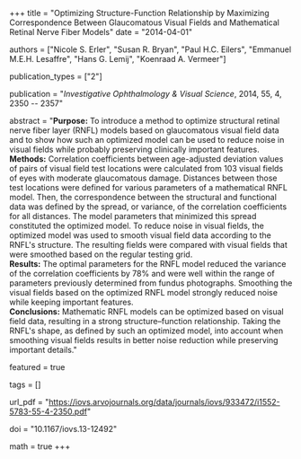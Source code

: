 +++
title = "Optimizing Structure-Function Relationship by Maximizing Correspondence Between Glaucomatous Visual Fields and Mathematical Retinal Nerve Fiber Models"
date = "2014-04-01"

authors = ["Nicole S. Erler", "Susan R. Bryan", "Paul H.C. Eilers", "Emmanuel M.E.H. Lesaffre", "Hans G. Lemij", "Koenraad A. Vermeer"]

publication_types = ["2"]

publication = "*Investigative Ophthalmology & Visual Science*, 2014, 55, 4, 2350 -- 2357"


abstract = "**Purpose:** To introduce a method to optimize structural retinal nerve fiber layer (RNFL) models based on glaucomatous visual field data and to show how such an optimized model can be used to reduce noise in visual fields while probably preserving clinically important features.<br>**Methods:** Correlation coefficients between age-adjusted deviation values of pairs of visual field test locations were calculated from 103 visual fields of eyes with moderate glaucomatous damage. Distances between those test locations were defined for various parameters of a mathematical RNFL model. Then, the correspondence between the structural and functional data was defined by the spread, or variance, of the correlation coefficients for all distances. The model parameters that minimized this spread constituted the optimized model. To reduce noise in visual fields, the optimized model was used to smooth visual field data according to the RNFL's structure. The resulting fields were compared with visual fields that were smoothed based on the regular testing grid.<br> **Results:** The optimal parameters for the RNFL model reduced the variance of the correlation coefficients by 78% and were well within the range of parameters previously determined from fundus photographs. Smoothing the visual fields based on the optimized RNFL model strongly reduced noise while keeping important features.<br>**Conclusions:** Mathematic RNFL models can be optimized based on visual field data, resulting in a strong structure–function relationship. Taking the RNFL's shape, as defined by such an optimized model, into account when smoothing visual fields results in better noise reduction while preserving important details."

featured = true

tags = []

url_pdf = "https://iovs.arvojournals.org/data/journals/iovs/933472/i1552-5783-55-4-2350.pdf"

doi = "10.1167/iovs.13-12492"

math = true
+++
